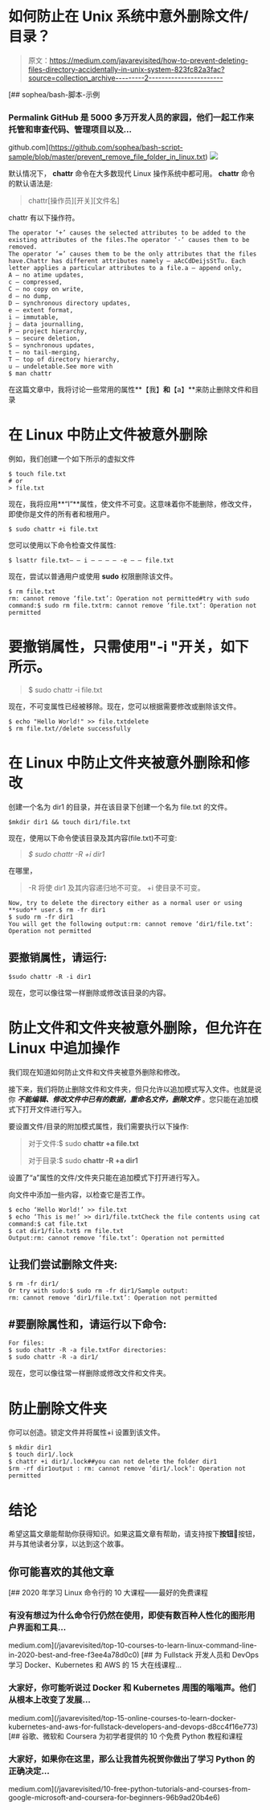 # 如何防止在 Unix 系统中意外删除文件/目录？

> 原文：<https://medium.com/javarevisited/how-to-prevent-deleting-files-directory-accidentally-in-unix-system-823fc82a3fac?source=collection_archive---------2----------------------->

[](https://github.com/sophea/bash-script-sample/blob/master/prevent_remove_file_folder_in_linux.txt) [## sophea/bash-脚本-示例

### Permalink GitHub 是 5000 多万开发人员的家园，他们一起工作来托管和审查代码、管理项目以及…

github.com](https://github.com/sophea/bash-script-sample/blob/master/prevent_remove_file_folder_in_linux.txt) ![](img/faa6c76e52dfe4361cc67620d3f0fe64.png)

默认情况下， **chattr** 命令在大多数现代 Linux 操作系统中都可用。 **chattr** 命令的默认语法是:

> chattr[操作员][开关][文件名]

chattr 有以下操作符。

```
The operator ‘+’ causes the selected attributes to be added to the existing attributes of the files.The operator ‘-‘ causes them to be removed.
The operator ‘=’ causes them to be the only attributes that the files have.Chattr has different attributes namely — aAcCdDeijsStTu. Each letter applies a particular attributes to a file.a — append only,
A — no atime updates,
c — compressed,
C — no copy on write,
d — no dump,
D — synchronous directory updates,
e — extent format,
i — immutable,
j — data journalling,
P — project hierarchy,
s — secure deletion,
S — synchronous updates,
t — no tail-merging,
T — top of directory hierarchy,
u — undeletable.See more with
$ man chattr
```

在这篇文章中，我将讨论一些常用的属性**【我】**和**【a】**来防止删除文件和目录

# 在 Linux 中防止文件被意外删除

例如，我们创建一个如下所示的虚拟文件

```
$ touch file.txt 
# or 
> file.txt
```

现在，我将应用**“I”**属性，使文件不可变。这意味着你不能删除，修改文件，即使你是文件的所有者和根用户。

```
$ sudo chattr +i file.txt
```

您可以使用以下命令检查文件属性:

```
$ lsattr file.txt— — i — — — — -e — — file.txt
```

现在，尝试以普通用户或使用 **sudo** 权限删除该文件。

```
$ rm file.txt
rm: cannot remove ‘file.txt’: Operation not permitted#try with sudo command:$ sudo rm file.txtrm: cannot remove ‘file.txt’: Operation not permitted
```

# 要撤销属性，只需使用"-i "开关，如下所示。

> $ sudo chattr -i file.txt

现在，不可变属性已经被移除。现在，您可以根据需要修改或删除该文件。

```
$ echo "Hello World!" >> file.txtdelete
$ rm file.txt//delete successfully
```

# 在 Linux 中防止文件夹被意外删除和修改

创建一个名为 dir1 的目录，并在该目录下创建一个名为 file.txt 的文件。

```
$mkdir dir1 && touch dir1/file.txt
```

现在，使用以下命令使该目录及其内容(file.txt)不可变:

> *$ sudo chattr -R +i dir1*

在哪里，

> -R 将使 dir1 及其内容递归地不可变。
> +i 使目录不可变。

```
Now, try to delete the directory either as a normal user or using **sudo** user.$ rm -fr dir1
$ sudo rm -fr dir1
You will get the following output:rm: cannot remove ‘dir1/file.txt’: Operation not permitted
```

## 要撤销属性，请运行:

```
$sudo chattr -R -i dir1
```

现在，您可以像往常一样删除或修改该目录的内容。

# **防止文件和文件夹被意外删除，但允许在 Linux 中追加操作**

我们现在知道如何防止文件和文件夹被意外删除和修改。

接下来，我们将防止删除文件和文件夹，但只允许以追加模式写入文件。也就是说你 ***不能编辑、修改文件中已有的数据，重命名文件，删除文件*** 。您只能在追加模式下打开文件进行写入。

要设置文件/目录的附加模式属性，我们需要执行以下操作:

> 对于文件:$ sudo **chattr +a file.txt**
> 
> 对于目录:$ sudo **chattr -R +a dir1**

设置了“a”属性的文件/文件夹只能在追加模式下打开进行写入。

向文件中添加一些内容，以检查它是否工作。

```
$ echo ‘Hello World!’ >> file.txt
$ echo ‘This is me!’ >> dir1/file.txtCheck the file contents using cat command:$ cat file.txt
$ cat dir1/file.txt$ rm file.txt
Output:rm: cannot remove ‘file.txt’: Operation not permitted
```

## 让我们尝试删除文件夹:

```
$ rm -fr dir1/
Or try with sudo:$ sudo rm -fr dir1/Sample output:
rm: cannot remove ‘dir1/file.txt’: Operation not permitted
```

## #要删除属性和，请运行以下命令:

```
For files:
$ sudo chattr -R -a file.txtFor directories: 
$ sudo chattr -R -a dir1/
```

现在，您可以像往常一样删除或修改文件和文件夹。

# 防止删除文件夹

你可以创造。锁定文件并将属性+i 设置到该文件。

```
$ mkdir dir1
$ touch dir1/.lock
$ chattr +i dir1/.lock##you can not delete the folder dir1 
$rm -rf dir1output : rm: cannot remove ‘dir1/.lock’: Operation not permitted
```

# 结论

希望这篇文章能帮助你获得知识。如果这篇文章有帮助，请支持按下**按钮**👏按钮，并与其他读者分享，以达到这个故事。

## 你可能喜欢的其他文章

[](/javarevisited/top-10-courses-to-learn-linux-command-line-in-2020-best-and-free-f3ee4a78d0c0) [## 2020 年学习 Linux 命令行的 10 大课程——最好的免费课程

### 有没有想过为什么命令行仍然在使用，即使有数百种人性化的图形用户界面和工具…

medium.com](/javarevisited/top-10-courses-to-learn-linux-command-line-in-2020-best-and-free-f3ee4a78d0c0) [](/javarevisited/top-15-online-courses-to-learn-docker-kubernetes-and-aws-for-fullstack-developers-and-devops-d8cc4f16e773) [## 为 Fullstack 开发人员和 DevOps 学习 Docker、Kubernetes 和 AWS 的 15 大在线课程…

### 大家好，你可能听说过 Docker 和 Kubernetes 周围的嗡嗡声。他们从根本上改变了发展…

medium.com](/javarevisited/top-15-online-courses-to-learn-docker-kubernetes-and-aws-for-fullstack-developers-and-devops-d8cc4f16e773) [](/javarevisited/10-free-python-tutorials-and-courses-from-google-microsoft-and-coursera-for-beginners-96b9ad20b4e6) [## 谷歌、微软和 Coursera 为初学者提供的 10 个免费 Python 教程和课程

### 大家好，如果你在这里，那么让我首先祝贺你做出了学习 Python 的正确决定…

medium.com](/javarevisited/10-free-python-tutorials-and-courses-from-google-microsoft-and-coursera-for-beginners-96b9ad20b4e6)